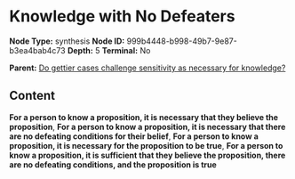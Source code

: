 # Knowledge with No Defeaters

**Node Type:** synthesis
**Node ID:** 999b4448-b998-49b7-9e87-b3ea4bab4c73
**Depth:** 5
**Terminal:** No

**Parent:** [Do gettier cases challenge sensitivity as necessary for knowledge?](do-gettier-cases-challenge-sensitivity-as-necessary-for-knowledge-antithesis-7de5184d-175e-4791-ae61-0612f60eddbf.md)

## Content

**For a person to know a proposition, it is necessary that they believe the proposition**, **For a person to know a proposition, it is necessary that there are no defeating conditions for their belief**, **For a person to know a proposition, it is necessary for the proposition to be true**, **For a person to know a proposition, it is sufficient that they believe the proposition, there are no defeating conditions, and the proposition is true**
